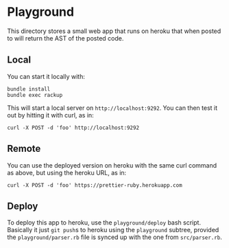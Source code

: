 # Playground

This directory stores a small web app that runs on heroku that when posted to will return the AST of the posted code.

## Local

You can start it locally with:

```
bundle install
bundle exec rackup
```

This will start a local server on `http://localhost:9292`. You can then test it out by hitting it with curl, as in:

```
curl -X POST -d 'foo' http://localhost:9292
```

## Remote

You can use the deployed version on heroku with the same curl command as above, but using the heroku URL, as in:

```
curl -X POST -d 'foo' https://prettier-ruby.herokuapp.com
```

## Deploy

To deploy this app to heroku, use the `playground/deploy` bash script. Basically it just `git push`s to heroku using the `playground` subtree, provided the `playground/parser.rb` file is synced up with the one from `src/parser.rb`.

